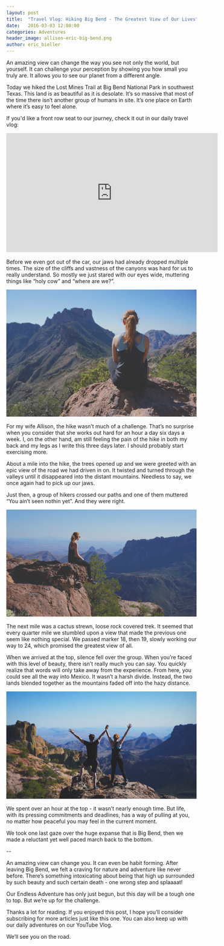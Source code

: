 ```yaml
---
layout: post
title:  "Travel Vlog: Hiking Big Bend - The Greatest View of Our Lives"
date:   2016-03-03 12:00:00
categories: Adventures
header_image: allison-eric-big-bend.png
author: eric_bieller
---
```


An amazing view can change the way you see not only the world, but yourself. It can challenge your perception by showing you how small you truly are. It allows you to see our planet from a different angle.

Today we hiked the Lost Mines Trail at Big Bend National Park in southwest Texas. This land is as beautiful as it is desolate. It’s so massive that most of the time there isn’t another group of humans in site. It’s one place on Earth where it’s easy to feel alone.

If you'd like a front row seat to our journey, check it out in our daily travel vlog:

<p>
<iframe width="560" height="315" src="https://www.youtube.com/embed/Fr3DnW5qyXE" frameborder="0" allowfullscreen></iframe>
</p>

Before we even got out of the car, our jaws had already dropped multiple times. The size of the cliffs and vastness of the canyons was hard for us to really understand. So mostly we just stared with our eyes wide, muttering things like “holy cow” and “where are we?”.

![allison enjoying view at big bend](/images/uploads/allison-view-big-bend.png)

For my wife Allison, the hike wasn’t much of a challenge. That’s no surprise when you consider that she works out hard for an hour a day six days a week. I, on the other hand, am still feeling the pain of the hike in both my back and my legs as I write this three days later. I should probably start exercising more.

About a mile into the hike, the trees opened up and we were greeted with an epic view of the road we had driven in on. It twisted and turned through the valleys until it disappeared into the distant mountains. Needless to say, we once again had to pick up our jaws. 

Just then, a group of hikers crossed our paths and one of them muttered “You ain’t seen nothin yet”. And they were right.

![allison enjoying view at big bend](/images/uploads/allison-cliff-big-bend.png)

The next mile was a cactus strewn, loose rock covered trek. It seemed that every quarter mile we stumbled upon a view that made the previous one seem like nothing special. We passed marker 18, then 19, slowly working our way to 24, which promised the greatest view of all.

When we arrived at the top, silence fell over the group. When you’re faced with this level of beauty, there isn’t really much you can say. You quickly realize that words will only take away from the experience. From here, you could see all the way into Mexico. It wasn’t a harsh divide. Instead, the two lands blended together as the mountains faded off into the hazy distance.

![allison and eric at big bend](/images/uploads/allison-eric-big-bend.png)

We spent over an hour at the top - it wasn’t nearly enough time. But life, with its pressing commitments and deadlines, has a way of pulling at you, no matter how peaceful you may feel in the current moment.

We took one last gaze over the huge expanse that is Big Bend, then we made a reluctant yet well paced march back to the bottom.

--

An amazing view can change you. It can even be habit forming. After leaving Big Bend, we felt a craving for nature and adventure like never before. There’s something intoxicating about being that high up surrounded by such beauty and such certain death - one wrong step and splaaaat!

Our Endless Adventure has only just begun, but this day will be a tough one to top. But we’re up for the challenge.

Thanks a lot for reading. If you enjoyed this post, I hope you’ll consider subscribing for more articles just like this one. You can also keep up with our daily adventures on our YouTube Vlog.

We’ll see you on the road.
